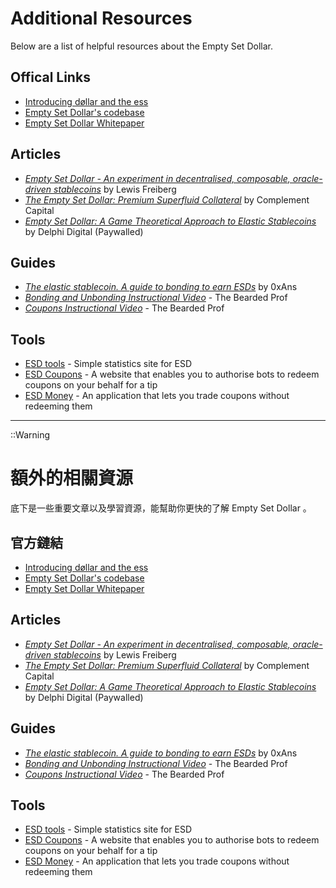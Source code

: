 # Additional Resources

Below are a list of helpful resources about the Empty Set Dollar.

## Offical Links

- [Introducing døllar and the ess](https://medium.com/d%C3%B8llar/introducing-d%C3%B8llar-and-the-ess-f48222b4e138)
- [Empty Set Dollar's codebase](https://github.com/emptysetsquad/dollar)
- [Empty Set Dollar Whitepaper](https://github.com/emptysetsquad/dollar/raw/master/d%C3%B8llar.pdf)

## Articles

- [_Empty Set Dollar - An experiment in decentralised, composable, oracle-driven stablecoins_](https://medium.com/@lewisfreiberg/empty-set-dollar-esd-a0abbfc5ecdb) by Lewis Freiberg
- [_The Empty Set Dollar: Premium Superfluid Collateral_](https://complementcap.substack.com/p/the-empty-set-dollar-premium-superfluid) by Complement Capital
- [_Empty Set Dollar: A Game Theoretical Approach to Elastic Stablecoins_](https://www.delphidigital.io/reports/empty-set-dollar-a-game-theoretical-approach-to-elastic-stablecoins/) by Delphi Digital (Paywalled)

## Guides

- [_The elastic stablecoin. A guide to bonding to earn ESDs_](https://medium.com/@0xans/ess-the-elastic-stablecoin-a-guide-to-bonding-to-earn-esds-b0eef9be7f9c) by 0xAns
- [_Bonding and Unbonding Instructional Video_](https://www.youtube.com/watch?v=pANyq7mNoTg) - The Bearded Prof
- [_Coupons Instructional Video_](https://www.youtube.com/watch?v=jCsRLC1rHT8&feature=youtu.be) - The Bearded Prof

## Tools

- [ESD tools](https://esd.tools) - Simple statistics site for ESD
- [ESD Coupons](https://esd.coupons) - A website that enables you to authorise bots to redeem coupons on your behalf for a tip
- [ESD Money](https://esd.money/) - An application that lets you trade coupons without redeeming them

---

::Warning

# 額外的相關資源

底下是一些重要文章以及學習資源，能幫助你更快的了解 Empty Set Dollar 。

## 官方鏈結

- [Introducing døllar and the ess](https://medium.com/d%C3%B8llar/introducing-d%C3%B8llar-and-the-ess-f48222b4e138)
- [Empty Set Dollar's codebase](https://github.com/emptysetsquad/dollar)
- [Empty Set Dollar Whitepaper](https://github.com/emptysetsquad/dollar/raw/master/d%C3%B8llar.pdf)

## Articles

- [_Empty Set Dollar - An experiment in decentralised, composable, oracle-driven stablecoins_](https://medium.com/@lewisfreiberg/empty-set-dollar-esd-a0abbfc5ecdb) by Lewis Freiberg
- [_The Empty Set Dollar: Premium Superfluid Collateral_](https://complementcap.substack.com/p/the-empty-set-dollar-premium-superfluid) by Complement Capital
- [_Empty Set Dollar: A Game Theoretical Approach to Elastic Stablecoins_](https://www.delphidigital.io/reports/empty-set-dollar-a-game-theoretical-approach-to-elastic-stablecoins/) by Delphi Digital (Paywalled)

## Guides

- [_The elastic stablecoin. A guide to bonding to earn ESDs_](https://medium.com/@0xans/ess-the-elastic-stablecoin-a-guide-to-bonding-to-earn-esds-b0eef9be7f9c) by 0xAns
- [_Bonding and Unbonding Instructional Video_](https://www.youtube.com/watch?v=pANyq7mNoTg) - The Bearded Prof
- [_Coupons Instructional Video_](https://www.youtube.com/watch?v=jCsRLC1rHT8&feature=youtu.be) - The Bearded Prof

## Tools

- [ESD tools](https://esd.tools) - Simple statistics site for ESD
- [ESD Coupons](https://esd.coupons) - A website that enables you to authorise bots to redeem coupons on your behalf for a tip
- [ESD Money](https://esd.money/) - An application that lets you trade coupons without redeeming them
